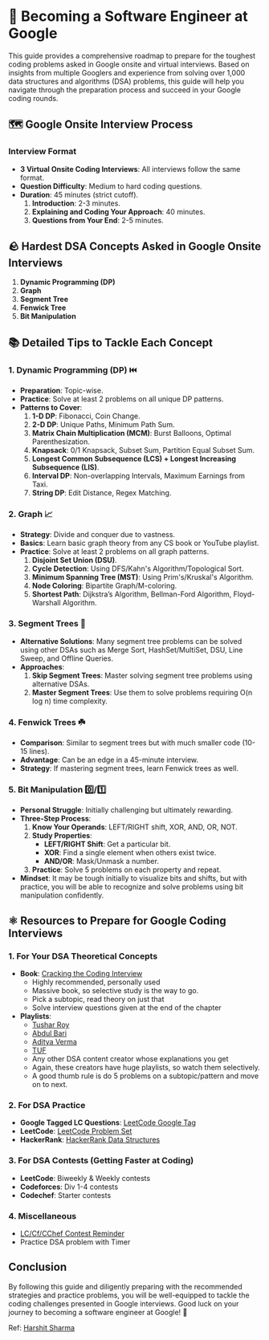 # 📖 Becoming a Software Engineer at Google

This guide provides a comprehensive roadmap to prepare for the toughest coding problems asked in Google onsite and virtual interviews. Based on insights from multiple Googlers and experience from solving over 1,000 data structures and algorithms (DSA) problems, this guide will help you navigate through the preparation process and succeed in your Google coding rounds.

## 🗺️ Google Onsite Interview Process

### Interview Format
- **3 Virtual Onsite Coding Interviews**: All interviews follow the same format.
- **Question Difficulty**: Medium to hard coding questions.
- **Duration**: 45 minutes (strict cutoff).
  1. **Introduction**: 2-3 minutes.
  2. **Explaining and Coding Your Approach**: 40 minutes.
  3. **Questions from Your End**: 2-5 minutes.

## 🪨 Hardest DSA Concepts Asked in Google Onsite Interviews

1. **Dynamic Programming (DP)**
2. **Graph**
3. **Segment Tree**
4. **Fenwick Tree**
5. **Bit Manipulation**

## 📚 Detailed Tips to Tackle Each Concept

### 1. Dynamic Programming (DP) ⏮️

- **Preparation**: Topic-wise.
- **Practice**: Solve at least 2 problems on all unique DP patterns.
- **Patterns to Cover**:
  1. **1-D DP**: Fibonacci, Coin Change.
  2. **2-D DP**: Unique Paths, Minimum Path Sum.
  3. **Matrix Chain Multiplication (MCM)**: Burst Balloons, Optimal Parenthesization.
  4. **Knapsack**: 0/1 Knapsack, Subset Sum, Partition Equal Subset Sum.
  5. **Longest Common Subsequence (LCS) + Longest Increasing Subsequence (LIS)**.
  6. **Interval DP**: Non-overlapping Intervals, Maximum Earnings from Taxi.
  7. **String DP**: Edit Distance, Regex Matching.

### 2. Graph 📈

- **Strategy**: Divide and conquer due to vastness.
- **Basics**: Learn basic graph theory from any CS book or YouTube playlist.
- **Practice**: Solve at least 2 problems on all graph patterns.
  1. **Disjoint Set Union (DSU)**.
  2. **Cycle Detection**: Using DFS/Kahn's Algorithm/Topological Sort.
  3. **Minimum Spanning Tree (MST)**: Using Prim's/Kruskal's Algorithm.
  4. **Node Coloring**: Bipartite Graph/M-coloring.
  5. **Shortest Path**: Dijkstra’s Algorithm, Bellman-Ford Algorithm, Floyd-Warshall Algorithm.

### 3. Segment Trees 🌲

- **Alternative Solutions**: Many segment tree problems can be solved using other DSAs such as Merge Sort, HashSet/MultiSet, DSU, Line Sweep, and Offline Queries.
- **Approaches**:
  1. **Skip Segment Trees**: Master solving segment tree problems using alternative DSAs.
  2. **Master Segment Trees**: Use them to solve problems requiring O(n log n) time complexity.

### 4. Fenwick Trees ☘️

- **Comparison**: Similar to segment trees but with much smaller code (10-15 lines).
- **Advantage**: Can be an edge in a 45-minute interview.
- **Strategy**: If mastering segment trees, learn Fenwick trees as well.

### 5. Bit Manipulation 0️⃣/1️⃣

- **Personal Struggle**: Initially challenging but ultimately rewarding.
- **Three-Step Process**:
  1. **Know Your Operands**: LEFT/RIGHT shift, XOR, AND, OR, NOT.
  2. **Study Properties**:
     - **LEFT/RIGHT Shift**: Get a particular bit.
     - **XOR**: Find a single element when others exist twice.
     - **AND/OR**: Mask/Unmask a number.
  3. **Practice**: Solve 5 problems on each property and repeat.
- **Mindset**: It may be tough initially to visualize bits and shifts, but with practice, you will be able to recognize and solve problems using bit manipulation confidently.

## ⚛️ Resources to Prepare for Google Coding Interviews

### 1. For Your DSA Theoretical Concepts
- **Book**: [Cracking the Coding Interview](https://t.ly/q4kuG)
  - Highly recommended, personally used
  - Massive book, so selective study is the way to go.
  - Pick a subtopic, read theory on just that
  - Solve interview questions given at the end of the chapter
- **Playlists**:
  - [Tushar Roy](https://youtu.be/8LusJS5-AGo?si=P1y7Xun8IZTPtVyL)
  - [Abdul Bari](https://youtu.be/0IAPZzGSbME?si=CyTKWVXIdXfRlQ-H)
  - [Aditya Verma](https://www.youtube.com/@TheAdityaVerma)
  - [TUF](https://www.youtube.com/@takeUforward)
  - Any other DSA content creator whose explanations you get
  - Again, these creators have huge playlists, so watch them selectively.
  - A good thumb rule is do 5 problems on a subtopic/pattern and move on to next.

### 2. For DSA Practice
- **Google Tagged LC Questions**: [LeetCode Google Tag](https://leetcode.ca/tags/#Google)
- **LeetCode**: [LeetCode Problem Set](https://leetcode.com/problemset/)
- **HackerRank**: [HackerRank Data Structures](https://www.hackerrank.com/domains/data-structures)

### 3. For DSA Contests (Getting Faster at Coding)
- **LeetCode**: Biweekly & Weekly contests
- **Codeforces**: Div 1-4 contests
- **Codechef**: Starter contests

### 4. Miscellaneous
- [LC/Cf/CChef Contest Reminder](https://chromewebstore.google.com/detail/codingdude-contest-remind/gceicoplhhmgcoanpkbnopdccpghbngk)
- Practice DSA problem with Timer

## Conclusion

By following this guide and diligently preparing with the recommended strategies and practice problems, you will be well-equipped to tackle the coding challenges presented in Google interviews. Good luck on your journey to becoming a software engineer at Google! 🌟

Ref: [Harshit Sharma](https://www.linkedin.com/posts/you-know-who_how-to-tackle-the-toughest-coding-problems-activity-7205891715033911296-StC-)